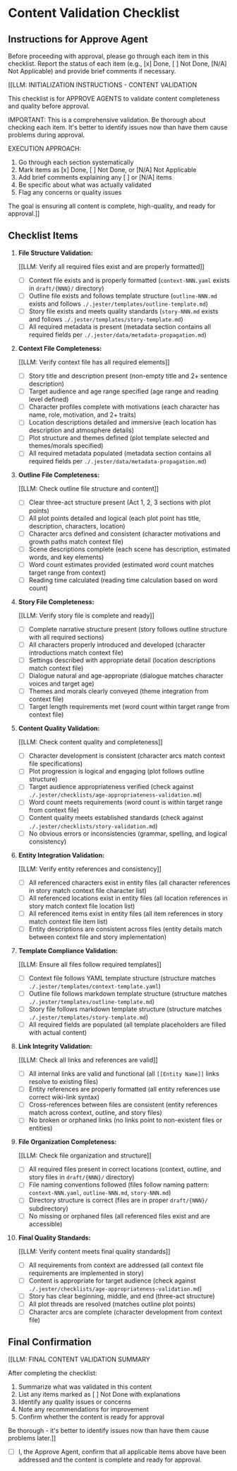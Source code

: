 # Content Validation Checklist

## Instructions for Approve Agent

Before proceeding with approval, please go through each item in this checklist. Report the status of each item (e.g., [x] Done, [ ] Not Done, [N/A] Not Applicable) and provide brief comments if necessary.

[[LLM: INITIALIZATION INSTRUCTIONS - CONTENT VALIDATION

This checklist is for APPROVE AGENTS to validate content completeness and quality before approval.

IMPORTANT: This is a comprehensive validation. Be thorough about checking each item. It's better to identify issues now than have them cause problems during approval.

EXECUTION APPROACH:

1. Go through each section systematically
2. Mark items as [x] Done, [ ] Not Done, or [N/A] Not Applicable
3. Add brief comments explaining any [ ] or [N/A] items
4. Be specific about what was actually validated
5. Flag any concerns or quality issues

The goal is ensuring all content is complete, high-quality, and ready for approval.]]

## Checklist Items

1. **File Structure Validation:**

   [[LLM: Verify all required files exist and are properly formatted]]
   - [ ] Context file exists and is properly formatted (`context-NNN.yaml` exists in `draft/{NNN}/` directory)
   - [ ] Outline file exists and follows template structure (`outline-NNN.md` exists and follows `./.jester/templates/outline-template.md`)
   - [ ] Story file exists and meets quality standards (`story-NNN.md` exists and follows `./.jester/templates/story-template.md`)
   - [ ] All required metadata is present (metadata section contains all required fields per `./.jester/data/metadata-propagation.md`)

2. **Context File Completeness:**

   [[LLM: Verify context file has all required elements]]
   - [ ] Story title and description present (non-empty title and 2+ sentence description)
   - [ ] Target audience and age range specified (age range and reading level defined)
   - [ ] Character profiles complete with motivations (each character has name, role, motivation, and 2+ traits)
   - [ ] Location descriptions detailed and immersive (each location has description and atmosphere details)
   - [ ] Plot structure and themes defined (plot template selected and themes/morals specified)
   - [ ] All required metadata populated (metadata section contains all required fields per `./.jester/data/metadata-propagation.md`)

3. **Outline File Completeness:**

   [[LLM: Check outline file structure and content]]
   - [ ] Clear three-act structure present (Act 1, 2, 3 sections with plot points)
   - [ ] All plot points detailed and logical (each plot point has title, description, characters, location)
   - [ ] Character arcs defined and consistent (character motivations and growth paths match context file)
   - [ ] Scene descriptions complete (each scene has description, estimated words, and key elements)
   - [ ] Word count estimates provided (estimated word count matches target range from context)
   - [ ] Reading time calculated (reading time calculation based on word count)

4. **Story File Completeness:**

   [[LLM: Verify story file is complete and ready]]
   - [ ] Complete narrative structure present (story follows outline structure with all required sections)
   - [ ] All characters properly introduced and developed (character introductions match context file)
   - [ ] Settings described with appropriate detail (location descriptions match context file)
   - [ ] Dialogue natural and age-appropriate (dialogue matches character voices and target age)
   - [ ] Themes and morals clearly conveyed (theme integration from context file)
   - [ ] Target length requirements met (word count within target range from context file)

5. **Content Quality Validation:**

   [[LLM: Check content quality and completeness]]
   - [ ] Character development is consistent (character arcs match context file specifications)
   - [ ] Plot progression is logical and engaging (plot follows outline structure)
   - [ ] Target audience appropriateness verified (check against `./.jester/checklists/age-appropriateness-validation.md`)
   - [ ] Word count meets requirements (word count is within target range from context file)
   - [ ] Content quality meets established standards (check against `./.jester/checklists/story-validation.md`)
   - [ ] No obvious errors or inconsistencies (grammar, spelling, and logical consistency)

6. **Entity Integration Validation:**

   [[LLM: Verify entity references and consistency]]
   - [ ] All referenced characters exist in entity files (all character references in story match context file character list)
   - [ ] All referenced locations exist in entity files (all location references in story match context file location list)
   - [ ] All referenced items exist in entity files (all item references in story match context file item list)
   - [ ] Entity descriptions are consistent across files (entity details match between context file and story implementation)

7. **Template Compliance Validation:**

   [[LLM: Ensure all files follow required templates]]
   - [ ] Context file follows YAML template structure (structure matches `./.jester/templates/context-template.yaml`)
   - [ ] Outline file follows markdown template structure (structure matches `./.jester/templates/outline-template.md`)
   - [ ] Story file follows markdown template structure (structure matches `./.jester/templates/story-template.md`)
   - [ ] All required fields are populated (all template placeholders are filled with actual content)

8. **Link Integrity Validation:**

   [[LLM: Check all links and references are valid]]
   - [ ] All internal links are valid and functional (all `[[Entity Name]]` links resolve to existing files)
   - [ ] Entity references are properly formatted (all entity references use correct wiki-link syntax)
   - [ ] Cross-references between files are consistent (entity references match across context, outline, and story files)
   - [ ] No broken or orphaned links (no links point to non-existent files or entities)

9. **File Organization Completeness:**

   [[LLM: Check file organization and structure]]
   - [ ] All required files present in correct locations (context, outline, and story files in `draft/{NNN}/` directory)
   - [ ] File naming conventions followed (files follow naming pattern: `context-NNN.yaml`, `outline-NNN.md`, `story-NNN.md`)
   - [ ] Directory structure is correct (files are in proper `draft/{NNN}/` subdirectory)
   - [ ] No missing or orphaned files (all referenced files exist and are accessible)

10. **Final Quality Standards:**

    [[LLM: Verify content meets final quality standards]]
    - [ ] All requirements from context are addressed (all context file requirements are implemented in story)
    - [ ] Content is appropriate for target audience (check against `./.jester/checklists/age-appropriateness-validation.md`)
    - [ ] Story has clear beginning, middle, and end (three-act structure)
    - [ ] All plot threads are resolved (matches outline plot points)
    - [ ] Character arcs are complete (character development from context file)

## Final Confirmation

[[LLM: FINAL CONTENT VALIDATION SUMMARY

After completing the checklist:

1. Summarize what was validated in this content
2. List any items marked as [ ] Not Done with explanations
3. Identify any quality issues or concerns
4. Note any recommendations for improvement
5. Confirm whether the content is ready for approval

Be thorough - it's better to identify issues now than have them cause problems later.]]

- [ ] I, the Approve Agent, confirm that all applicable items above have been addressed and the content is complete and ready for approval.

